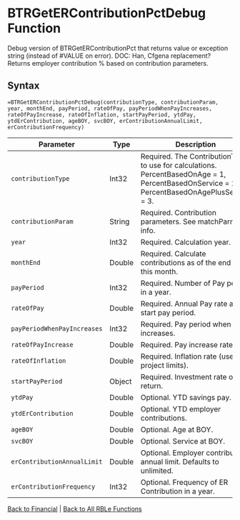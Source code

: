 # BTRGetERContributionPctDebug Function

Debug version of BTRGetERContributionPct that returns value or exception string (instead of #VALUE on error).  DOC: Han, Cfgena replacement?  Returns employer contribution % based on contribution parameters.

## Syntax

```excel
=BTRGetERContributionPctDebug(contributionType, contributionParam, year, monthEnd, payPeriod, rateOfPay, payPeriodWhenPayIncreases, rateOfPayIncrease, rateOfInflation, startPayPeriod, ytdPay, ytdErContribution, ageBOY, svcBOY, erContributionAnnualLimit, erContributionFrequency)
```

Parameter | Type | Description
---|---|---
`contributionType` | Int32 | Required.  The ContributionType to use for calculations.  PercentBasedOnAge = 1, PercentBasedOnService = 2, PercentBasedOnAgePlusService = 3.
`contributionParam` | String | Required.  Contribution parameters.  See matchParm for info.
`year` | Int32 | Required.  Calculation year.
`monthEnd` | Double | Required.  Calculate contributions as of the end of this month.
`payPeriod` | Int32 | Required.  Number of Pay period in a year.
`rateOfPay` | Double | Required.  Annual Pay rate as of start pay period.
`payPeriodWhenPayIncreases` | Int32 | Required.  Pay period when pay increases.
`rateOfPayIncrease` | Double | Required.  Pay increase rate.
`rateOfInflation` | Double | Required.  Inflation rate (used to project limits).
`startPayPeriod` | Object | Required.  Investment rate of return.
`ytdPay` | Double | Optional.  YTD savings pay.
`ytdErContribution` | Double | Optional.  YTD employer contributions.
`ageBOY` | Double | Optional.  Age at BOY.
`svcBOY` | Double | Optional.  Service at BOY.
`erContributionAnnualLimit` | Double | Optional.  Employer contribution annual limit. Defaults to unlimited.
`erContributionFrequency` | Int32 | Optional.  Frequency of ER Contribution in a year.

[Back to Financial](RBLeFinancial.md) | [Back to All RBLe Functions](RBLe.md#function-documentation)